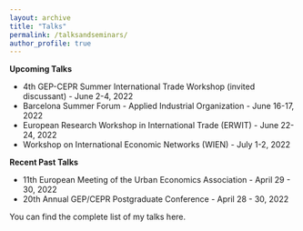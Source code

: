 ```yaml
---
layout: archive
title: "Talks"
permalink: /talksandseminars/
author_profile: true
---
```


**Upcoming Talks**

 - <a href="https://www.nottingham.ac.uk/gep/documents/conferences/2021-22/trade-conference-programme-final.pdf" style="text-decoration: none" target="_blank">4th GEP-CEPR Summer International Trade Workshop (invited discussant)</a> - June 2-4, 2022
 - <a href="https://events.bse.eu/live/files/3701-sf2022-program-applied-industrial-organization" style="text-decoration: none" target="_blank">Barcelona Summer Forum - Applied Industrial Organization</a> - June 16-17, 2022
 - <a href="https://cepr.org/erwit2022/programme" style="text-decoration: none" target="_blank">European Research Workshop in International Trade (ERWIT)</a> - June 22-24, 2022
 - <a href="https://drive.google.com/file/d/1-1iZIcaT6QMhVF4GeHxdsl9t8VH1wKU8/view" style="text-decoration: none" target="_blank">Workshop on International Economic Networks (WIEN)</a> - July 1-2, 2022

**Recent Past Talks**

- <a href="https://urbaneconomics.org/meetings/emuea2022/" style="text-decoration: none" target="_blank">11th European Meeting of the Urban Economics Association</a> - April 29 - 30, 2022
- <a href="https://www.nottingham.ac.uk/gep/documents/conferences/2021-22/2022-programme-gep-postgrad-conf.pdf" style="text-decoration: none" target="_blank">20th Annual GEP/CEPR Postgraduate Conference</a> - April 28 - 30, 2022

You can find the complete list of my talks <a href="https://github.com/fabrizioleone/Resume/raw/main/CV_FL.pdf" style="text-decoration: none" target="_blank">here</a>.
